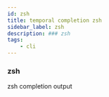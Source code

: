 ```yaml
---
id: zsh
title: temporal completion zsh
sidebar_label: zsh
description: ### zsh
tags:
	- cli
---
```


### zsh

zsh completion output
